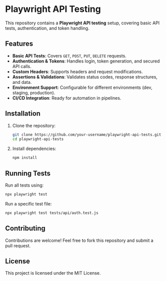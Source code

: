 # Playwright API Testing

This repository contains a **Playwright API testing** setup, covering basic API tests, authentication, and token handling.

## Features
- **Basic API Tests**: Covers `GET`, `POST`, `PUT`, `DELETE` requests.
- **Authentication & Tokens**: Handles login, token generation, and secured API calls.
- **Custom Headers**: Supports headers and request modifications.
- **Assertions & Validations**: Validates status codes, response structures, and data.
- **Environment Support**: Configurable for different environments (dev, staging, production).
- **CI/CD Integration**: Ready for automation in pipelines.

## Installation
1. Clone the repository:
   ```bash
   git clone https://github.com/your-username/playwright-api-tests.git
   cd playwright-api-tests
   ```
2. Install dependencies:
   ```bash
   npm install
   ```

## Running Tests
Run all tests using:
```bash
npx playwright test
```

Run a specific test file:
```bash
npx playwright test tests/api/auth.test.js
```

## Contributing
Contributions are welcome! Feel free to fork this repository and submit a pull request.

## License
This project is licensed under the MIT License.
